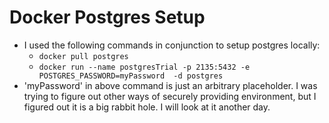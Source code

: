 # Docker Postgres Setup

- I used the following commands in conjunction to setup postgres locally:
  - `docker pull postgres`
  - `docker run --name postgresTrial -p 2135:5432 -e POSTGRES_PASSWORD=myPassword  -d postgres`
- 'myPassword' in above command is just an arbitrary placeholder. I was trying to figure out other ways of securely providing environment, but I figured out it is a big rabbit hole. I will look at it another day.
